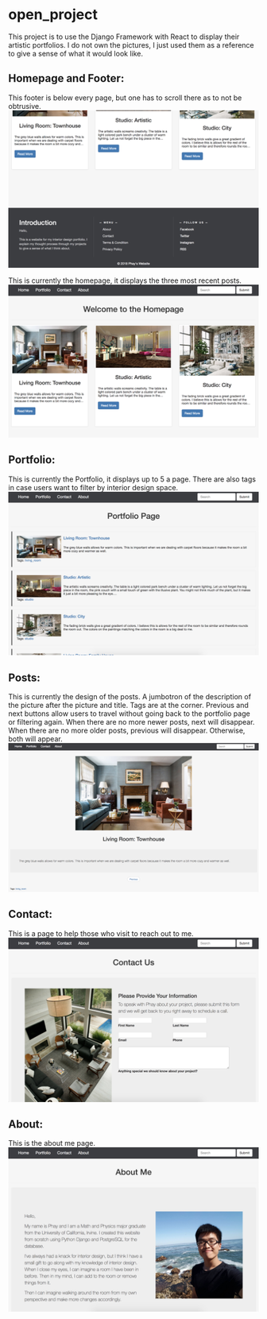 # open_project

This project is to use the Django Framework with React to display their artistic portfolios. 
I do not own the pictures, I just used them as a reference to give a sense of what it would look like.

## Homepage and Footer:
This footer is below every page, but one has to scroll there as to not be obtrusive.
<img src="footer.png">
          
This is currently the homepage, it displays the three most recent posts.
<img src="homepage.png">

## Portfolio:
This is currently the Portfolio, it displays up to 5 a page. There are also tags in case users want to filter by interior design space.
<img src="portfolio.png">

## Posts:
This is currently the design of the posts. A jumbotron of the description of the picture after the picture and title. Tags are at the corner. Previous and next buttons allow users to travel without going back to the portfolio page or filtering again. When there are no more newer posts, next will disappear. When there are no more older posts, previous will disappear. Otherwise, both will appear.
<img src="post.png">

## Contact:
This is a page to help those who visit to reach out to me.
<img src="contact.png">

## About:
This is the about me page.
<img src="about.png">
